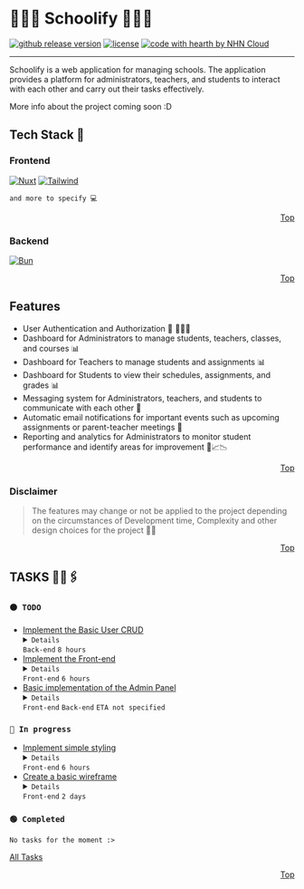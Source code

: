 # 👨🏻‍🎓 Schoolify 👩🏻‍🏫 <a name="readme-top"></a>

[![github release version](https://img.shields.io/github/v/release/prolazydev/schoolify.svg?style=for-the-badge)](https://github.com/prolazydev/schoolify/releases/latest) [![license](https://img.shields.io/github/license/prolazydev/schoolify.svg?style=for-the-badge)](https://github.com/prolazydev/schoolify/blob/main/LICENSE) [![code with hearth by NHN Cloud](https://img.shields.io/badge/%3C%2F%3E%20with%20%20cooless%20%F0%9F%98%8E%20by-prolazydev-00FA9A.svg?style=for-the-badge)](https://github.com/nhn)

---

Schoolify is a web application for managing schools. The application provides a platform for administrators, teachers, and students to interact with each other and carry out their tasks effectively.

More info about the project coming soon :D

## Tech Stack 🧩

### Frontend

[![Nuxt][NuxtLogo]][NuxtURL] [![Tailwind][TailwindLogo]][TailwindURL]

`and more to specify 💻`

<p align="right"><a href="#readme-top">Top</a></p>

### Backend

[![Bun][BunLogo]][BunURL]

<p align="right"><a href="#readme-top">Top</a></p>

## Features

* User Authentication and Authorization 🔐 👩🏻‍💻
* Dashboard for Administrators to manage students, teachers, classes, and courses 📊
* Dashboard for Teachers to manage students and assignments 📊
* Dashboard for Students to view their schedules, assignments, and grades 📊
* Messaging system for Administrators, teachers, and students to communicate with each other 💬
* Automatic email notifications for important events such as upcoming assignments or parent-teacher meetings 💌
* Reporting and analytics for Administrators to monitor student performance and identify areas for improvement 📄📈📉

<p align="right"><a href="#readme-top">Top</a></p>

### Disclaimer

> The features may change or not be applied to the project depending on the circumstances of Development time, Complexity and other design choices for the project 🐱‍👤

<p align="right"><a href="#readme-top">Top</a></p>

## TASKS 📓📎🖇

### `⚫ TODO`

* [Implement the Basic User CRUD](https:&#x2F;&#x2F;www.notion.so&#x2F;Implement-the-Basic-User-CRUD-617ab1a158524050993297f2ed559f9b) <details><summary>`Details`</summary> Implement the sql CRUD operations </details>  `Back-end`  `8 hours`
* [Implement the Front-end](https:&#x2F;&#x2F;www.notion.so&#x2F;Implement-the-Front-end-f8ca3f1ac26946379cf5ebdcee0d3271) <details><summary>`Details`</summary> *No details* </details>  `Front-end`  `6 hours`
* [Basic implementation of the Admin Panel](https:&#x2F;&#x2F;www.notion.so&#x2F;Basic-implementation-of-the-Admin-Panel-62c62d83681740a0a0943a56d69d21e1) <details><summary>`Details`</summary> Implement the styling and the basic crud functionality for user management and roles </details>  `Front-end` `Back-end`  `ETA not specified`

### `🔵 In progress`

* [Implement simple styling](https:&#x2F;&#x2F;www.notion.so&#x2F;Implement-simple-styling-6574c7b918bc41cd97ea252b622a5b0b) <details><summary>`Details`</summary> Implement the Styles, Colors and the Customization of the look and feel of the App </details> `Front-end`   `6 hours`
* [Create a basic wireframe](https:&#x2F;&#x2F;www.notion.so&#x2F;Create-a-basic-wireframe-06ac00c513c34da8b8fbd32f89255ac7) <details><summary>`Details`</summary> *No details* </details> `Front-end`   `2 days`

### `🟢 Completed`

`No tasks for the moment :>`

[All Tasks][SchoolifySiteURL]

<p align="right"><a href="#readme-top">Top</a></p>

<!-- MARKDOWN ASSETS -->

[NuxtLogo]: https://img.shields.io/badge/nuxt.js-00db7f?style=for-the-badge&logo=nuxt.js&logoColor=000
[NuxtURL]: https://nuxt.com/

[QuasarLogo]: https://img.shields.io/badge/Quasar-1d1d1d?style=for-the-badge&logo=quasar&logoColor=1976d2
[QuasarURL]: https://quasar.dev/

[BunLogo]: https://img.shields.io/badge/Bun%20V0.6.0-282a35?style=for-the-badge&logo=bun&logoColor=fff
[BunURL]: https://bun.sh/

[TailwindLogo]: https://img.shields.io/badge/Tailwind-172554?style=for-the-badge&logo=tailwindcss&logoColor=38BDF8
[TailwindURL]: https://tailwindcss.com/

[SchoolifySiteURL]: https://schoolify.super.site/
